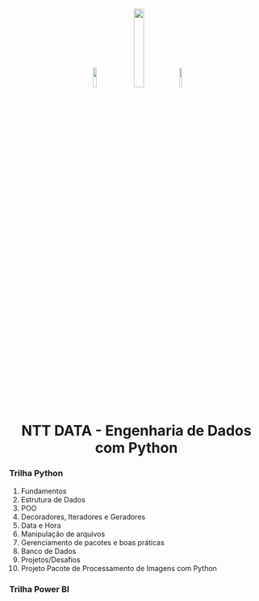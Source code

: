 <h1 align="center">
    
<p align="center">
<img src= "https://upload.wikimedia.org/wikipedia/commons/1/1f/Python_logo_01.svg" width="12%" height="10%"/>
<img src= "https://github.com/user-attachments/assets/3071fc46-505f-4f87-900e-2646877dea96" width="20%" height="20%"/>
<img src= "https://upload.wikimedia.org/wikipedia/commons/c/cf/New_Power_BI_Logo.svg" width="10%" height="10%"/>

<h1 align="center"><b>NTT DATA - Engenharia de Dados com Python </b></h1>


<p align="center"> 

### Trilha Python 

1. Fundamentos
2. Estrutura de Dados
3. POO
4. Decoradores, Iteradores e Geradores
5. Data e Hora
6. Manipulação de arquivos
7. Gerenciamento de pacotes e boas práticas
8. Banco de Dados
9. Projetos/Desafios
10. Projeto Pacote de Processamento de Imagens com Python

### Trilha Power BI
